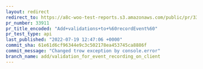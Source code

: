 ```yaml
---
layout: redirect
redirect_to: https://a8c-woo-test-reports.s3.amazonaws.com/public/pr/33911/api/index.html
pr_number: 33911
pr_title_encoded: "Add+validations+to+%60recordEvent%60"
pr_test_type: api
last_published: "2022-07-19 12:47:06 +0000"
commit_sha: 61e61d6cf96344e9c3c502178ea453745ca8886f
commit_message: "Changed trow exception by console.error"
branch_name: add/validation_for_event_recording_on_client
---
```

